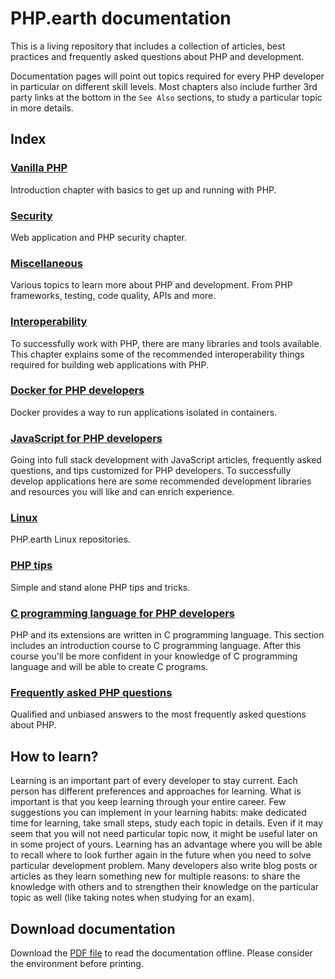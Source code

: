 # PHP.earth documentation

This is a living repository that includes a collection of articles, best practices
and frequently asked questions about PHP and development.

Documentation pages will point out topics required for every PHP developer in
particular on different skill levels. Most chapters also include further 3rd
party links at the bottom in the `See Also` sections, to study a particular topic
in more details.

## Index

### [Vanilla PHP](/php)

Introduction chapter with basics to get up and running with PHP.

### [Security](/security)

Web application and PHP security chapter.

### [Miscellaneous](/misc)

Various topics to learn more about PHP and development. From PHP frameworks,
testing, code quality, APIs and more.

### [Interoperability](/interop)

To successfully work with PHP, there are many libraries and tools available.
This chapter explains some of the recommended interoperability things required
for building web applications with PHP.

### [Docker for PHP developers](/docker)

Docker provides a way to run applications isolated in containers.

### [JavaScript for PHP developers](/js)

Going into full stack development with JavaScript articles, frequently asked
questions, and tips customized for PHP developers. To successfully develop
applications here are some recommended development libraries and resources you
will like and can enrich experience.

### [Linux](/linux)

PHP.earth Linux repositories.

### [PHP tips](/tips)

Simple and stand alone PHP tips and tricks.

### [C programming language for PHP developers](/c)

PHP and its extensions are written in C programming language. This section
includes an introduction course to C programming language. After this course
you'll be more confident in your knowledge of C programming language and will be
able to create C programs.

### [Frequently asked PHP questions](/faq)

Qualified and unbiased answers to the most frequently asked questions about PHP.

## How to learn?

Learning is an important part of every developer to stay current. Each person has
different preferences and approaches for learning. What is important is that you
keep learning through your entire career. Few suggestions you can implement in
your learning habits: make dedicated time for learning, take small steps, study
each topic in details. Even if it may seem that you will not need particular topic
now, it might be useful later on in some project of yours. Learning has an
advantage where you will be able to recall where to look further again in the
future when you need to solve particular development problem. Many developers
also write blog posts or articles as they learn something new for multiple reasons:
to share the knowledge with others and to strengthen their knowledge on the particular
topic as well (like taking notes when studying for an exam).

## Download documentation

Download the [PDF file](https://php.earth/php-earth.pdf) to read the documentation
offline. Please consider the environment before printing.
